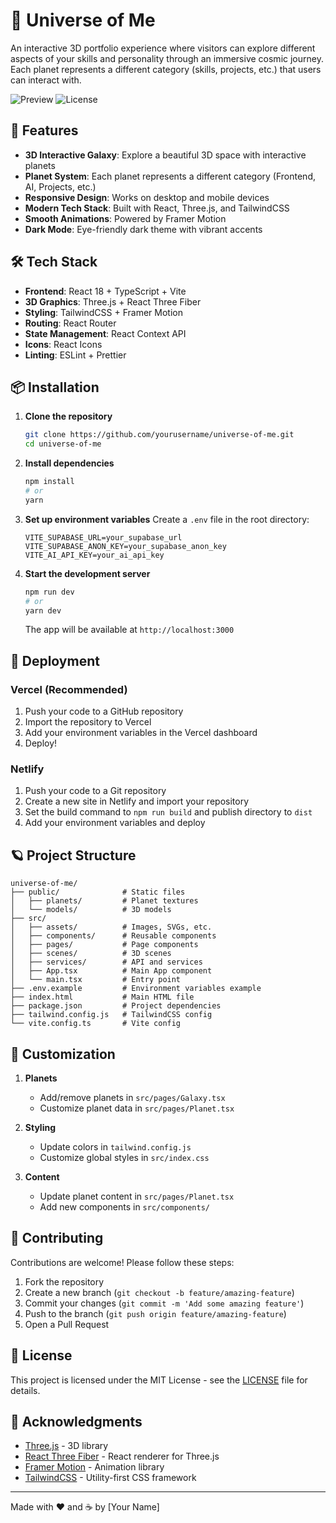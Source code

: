 # 🌌 Universe of Me

An interactive 3D portfolio experience where visitors can explore different aspects of your skills and personality through an immersive cosmic journey. Each planet represents a different category (skills, projects, etc.) that users can interact with.

![Preview](https://img.shields.io/badge/Status-Development-yellow) ![License](https://img.shields.io/badge/License-MIT-blue)

## 🚀 Features

- **3D Interactive Galaxy**: Explore a beautiful 3D space with interactive planets
- **Planet System**: Each planet represents a different category (Frontend, AI, Projects, etc.)
- **Responsive Design**: Works on desktop and mobile devices
- **Modern Tech Stack**: Built with React, Three.js, and TailwindCSS
- **Smooth Animations**: Powered by Framer Motion
- **Dark Mode**: Eye-friendly dark theme with vibrant accents

## 🛠 Tech Stack

- **Frontend**: React 18 + TypeScript + Vite
- **3D Graphics**: Three.js + React Three Fiber
- **Styling**: TailwindCSS + Framer Motion
- **Routing**: React Router
- **State Management**: React Context API
- **Icons**: React Icons
- **Linting**: ESLint + Prettier

## 📦 Installation

1. **Clone the repository**
   ```bash
   git clone https://github.com/yourusername/universe-of-me.git
   cd universe-of-me
   ```

2. **Install dependencies**
   ```bash
   npm install
   # or
   yarn
   ```

3. **Set up environment variables**
   Create a `.env` file in the root directory:
   ```env
   VITE_SUPABASE_URL=your_supabase_url
   VITE_SUPABASE_ANON_KEY=your_supabase_anon_key
   VITE_AI_API_KEY=your_ai_api_key
   ```

4. **Start the development server**
   ```bash
   npm run dev
   # or
   yarn dev
   ```
   The app will be available at `http://localhost:3000`

## 🚀 Deployment

### Vercel (Recommended)
1. Push your code to a GitHub repository
2. Import the repository to Vercel
3. Add your environment variables in the Vercel dashboard
4. Deploy!

### Netlify
1. Push your code to a Git repository
2. Create a new site in Netlify and import your repository
3. Set the build command to `npm run build` and publish directory to `dist`
4. Add your environment variables and deploy

## 🪐 Project Structure

```
universe-of-me/
├── public/              # Static files
│   ├── planets/         # Planet textures
│   └── models/          # 3D models
├── src/
│   ├── assets/          # Images, SVGs, etc.
│   ├── components/      # Reusable components
│   ├── pages/           # Page components
│   ├── scenes/          # 3D scenes
│   ├── services/        # API and services
│   ├── App.tsx          # Main App component
│   └── main.tsx         # Entry point
├── .env.example         # Environment variables example
├── index.html           # Main HTML file
├── package.json         # Project dependencies
├── tailwind.config.js   # TailwindCSS config
└── vite.config.ts       # Vite config
```

## 🎨 Customization

1. **Planets**
   - Add/remove planets in `src/pages/Galaxy.tsx`
   - Customize planet data in `src/pages/Planet.tsx`

2. **Styling**
   - Update colors in `tailwind.config.js`
   - Customize global styles in `src/index.css`

3. **Content**
   - Update planet content in `src/pages/Planet.tsx`
   - Add new components in `src/components/`

## 🤝 Contributing

Contributions are welcome! Please follow these steps:

1. Fork the repository
2. Create a new branch (`git checkout -b feature/amazing-feature`)
3. Commit your changes (`git commit -m 'Add some amazing feature'`)
4. Push to the branch (`git push origin feature/amazing-feature`)
5. Open a Pull Request

## 📄 License

This project is licensed under the MIT License - see the [LICENSE](LICENSE) file for details.

## 🙏 Acknowledgments

- [Three.js](https://threejs.org/) - 3D library
- [React Three Fiber](https://github.com/pmndrs/react-three-fiber) - React renderer for Three.js
- [Framer Motion](https://www.framer.com/motion/) - Animation library
- [TailwindCSS](https://tailwindcss.com/) - Utility-first CSS framework

---

Made with ❤️ and ☕ by [Your Name]